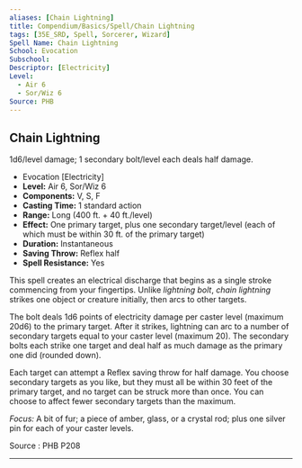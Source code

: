 ```yaml
---
aliases: [Chain Lightning]
title: Compendium/Basics/Spell/Chain Lightning
tags: [35E_SRD, Spell, Sorcerer, Wizard]
Spell Name: Chain Lightning
School: Evocation
Subschool: 
Descriptor: [Electricity]
Level:
  - Air 6
  - Sor/Wiz 6
Source: PHB
---
```



## Chain Lightning

1d6/level damage; 1 secondary bolt/level each deals half damage.

*   Evocation [Electricity]
*   **Level:** Air 6, Sor/Wiz 6
*   **Components:** V, S, F
*   **Casting Time:** 1 standard action
*   **Range:** Long (400 ft. + 40 ft./level)
*   **Effect:** One primary target, plus one secondary target/level (each of which must be within 30 ft. of the primary target)
*   **Duration:** Instantaneous
*   **Saving Throw:** Reflex half
*   **Spell Resistance:** Yes

<p>This spell creates an electrical discharge that begins as a single stroke commencing from your fingertips. Unlike <i>lightning bolt</i>, <i>chain lightning</i> strikes one object or creature initially, then arcs to other targets.</p><p>The bolt deals 1d6 points of electricity damage per caster level (maximum 20d6) to the primary target. After it strikes, lightning can arc to a number of secondary targets equal to your caster level (maximum 20). The secondary bolts each strike one target and deal half as much damage as the primary one did (rounded down).</p><p>Each target can attempt a Reflex saving throw for half damage. You choose secondary targets as you like, but they must all be within 30 feet of the primary target, and no target can be struck more than once. You can choose to affect fewer secondary targets than the maximum.</p><p><i>Focus:</i> A bit of fur; a piece of amber, glass, or a crystal rod; plus one silver pin for each of your caster levels.</p>

Source : PHB P208

---
